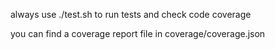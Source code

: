 always use ./test.sh to run tests and check code coverage

you can find a coverage report file in coverage/coverage.json
